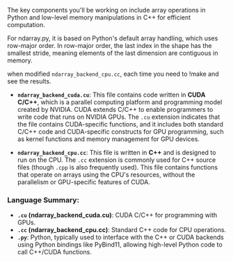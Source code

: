 The key components you'll be working on include array operations in Python and low-level memory manipulations in C++ for efficient computation.

 For ndarray.py, it is based on Python's default array handling, which uses row-major order. In row-major order, the last index in the shape has the smallest stride, meaning elements of the last dimension are contiguous in memory.


when modified `ndarray_backend_cpu.cc`, each time you need to !make and see the results.



-   **`ndarray_backend_cuda.cu`**: This file contains code written in **CUDA C/C++**, which is a parallel computing platform and programming model created by NVIDIA. CUDA extends C/C++ to enable programmers to write code that runs on NVIDIA GPUs. The `.cu` extension indicates that the file contains CUDA-specific functions, and it includes both standard C/C++ code and CUDA-specific constructs for GPU programming, such as kernel functions and memory management for GPU devices.
    
-   **`ndarray_backend_cpu.cc`**: This file is written in **C++** and is designed to run on the CPU. The `.cc` extension is commonly used for C++ source files (though `.cpp` is also frequently used). This file contains functions that operate on arrays using the CPU's resources, without the parallelism or GPU-specific features of CUDA.
    

### Language Summary:

-   **`.cu` (ndarray_backend_cuda.cu)**: CUDA C/C++ for programming with GPUs.
-   **`.cc` (ndarray_backend_cpu.cc)**: Standard C++ code for CPU operations.
-   **`.py`**: Python, typically used to interface with the C++ or CUDA backends using Python bindings like PyBind11, allowing high-level Python code to call C++/CUDA functions.
